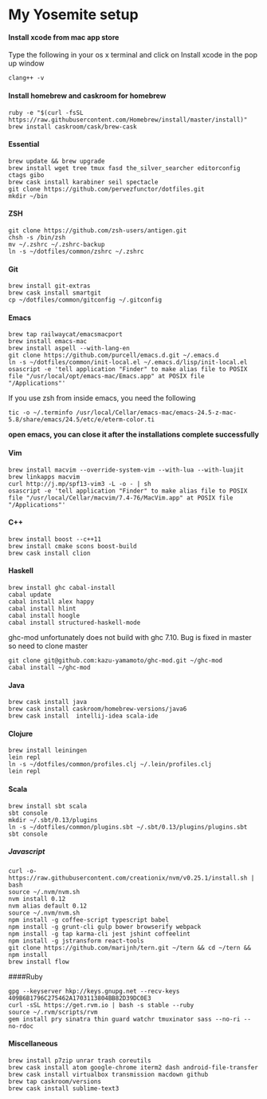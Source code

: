 # My Yosemite setup

#### Install xcode from mac app store

Type the following in your os x terminal and click on Install xcode in the pop up window

    clang++ -v

#### Install homebrew and caskroom for homebrew

    ruby -e "$(curl -fsSL https://raw.githubusercontent.com/Homebrew/install/master/install)"
    brew install caskroom/cask/brew-cask

#### Essential

    brew update && brew upgrade
    brew install wget tree tmux fasd the_silver_searcher editorconfig ctags gibo
    brew cask install karabiner seil spectacle
    git clone https://github.com/pervezfunctor/dotfiles.git
    mkdir ~/bin

#### ZSH

    git clone https://github.com/zsh-users/antigen.git
    chsh -s /bin/zsh
    mv ~/.zshrc ~/.zshrc-backup
    ln -s ~/dotfiles/common/zshrc ~/.zshrc

#### Git

    brew install git-extras
    brew cask install smartgit
    cp ~/dotfiles/common/gitconfig ~/.gitconfig

#### Emacs

    brew tap railwaycat/emacsmacport
    brew install emacs-mac
    brew install aspell --with-lang-en
    git clone https://github.com/purcell/emacs.d.git ~/.emacs.d
    ln -s ~/dotfiles/common/init-local.el ~/.emacs.d/lisp/init-local.el
    osascript -e 'tell application "Finder" to make alias file to POSIX file "/usr/local/opt/emacs-mac/Emacs.app" at POSIX file "/Applications"'

If you use zsh from inside emacs, you need the following

    tic -o ~/.terminfo /usr/local/Cellar/emacs-mac/emacs-24.5-z-mac-5.8/share/emacs/24.5/etc/e/eterm-color.ti

**open emacs, you can close it after the installations complete successfully**

#### Vim

    brew install macvim --override-system-vim --with-lua --with-luajit
    brew linkapps macvim
    curl http://j.mp/spf13-vim3 -L -o - | sh
    osascript -e 'tell application "Finder" to make alias file to POSIX file "/usr/local/Cellar/macvim/7.4-76/MacVim.app" at POSIX file "/Applications"'

#### C++

    brew install boost --c++11
    brew install cmake scons boost-build
    brew cask install clion

#### Haskell

    brew install ghc cabal-install
    cabal update
    cabal install alex happy
    cabal install hlint
    cabal install hoogle
    cabal install structured-haskell-mode

ghc-mod unfortunately does not build with ghc 7.10. Bug is fixed in master so need to clone master

    git clone git@github.com:kazu-yamamoto/ghc-mod.git ~/ghc-mod
    cabal install ~/ghc-mod

#### Java

    brew cask install java
    brew cask install caskroom/homebrew-versions/java6
    brew cask install  intellij-idea scala-ide

#### Clojure

    brew install leiningen
    lein repl
    ln -s ~/dotfiles/common/profiles.clj ~/.lein/profiles.clj
    lein repl

#### Scala

    brew install sbt scala
    sbt console
    mkdir ~/.sbt/0.13/plugins
    ln -s ~/dotfiles/common/plugins.sbt ~/.sbt/0.13/plugins/plugins.sbt
    sbt console

##### Javascript

    curl -o- https://raw.githubusercontent.com/creationix/nvm/v0.25.1/install.sh | bash
    source ~/.nvm/nvm.sh
    nvm install 0.12
    nvm alias default 0.12
    source ~/.nvm/nvm.sh
    npm install -g coffee-script typescript babel
    npm install -g grunt-cli gulp bower browserify webpack
    npm install -g tap karma-cli jest jshint coffeelint
    npm install -g jstransform react-tools
    git clone https://github.com/marijnh/tern.git ~/tern && cd ~/tern && npm install
    brew install flow

####Ruby

    gpg --keyserver hkp://keys.gnupg.net --recv-keys 409B6B1796C275462A1703113804BB82D39DC0E3
    curl -sSL https://get.rvm.io | bash -s stable --ruby
    source ~/.rvm/scripts/rvm
    gem install pry sinatra thin guard watchr tmuxinator sass --no-ri --no-rdoc

#### Miscellaneous

    brew install p7zip unrar trash coreutils
    brew cask install atom google-chrome iterm2 dash android-file-transfer
    brew cask install virtualbox transmission macdown github
    brew tap caskroom/versions
    brew cask install sublime-text3
